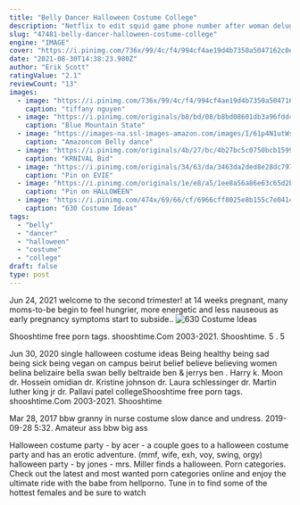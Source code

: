 ```yaml
---
title: "Belly Dancer Halloween Costume College"
description: "Netflix to edit squid game phone number after woman deluged with prank calls. A phone number that factors into a key plot point in the show is an actual number that belongs to a south korean"
slug: "47481-belly-dancer-halloween-costume-college"
engine: "IMAGE"
cover: "https://i.pinimg.com/736x/99/4c/f4/994cf4ae19d4b7350a5047162c0e3c34.jpg"
date: "2021-08-30T14:38:23.980Z"
author: "Erik Scott"
ratingValue: "2.1"
reviewCount: "13"
images:
  - image: "https://i.pinimg.com/736x/99/4c/f4/994cf4ae19d4b7350a5047162c0e3c34.jpg"
    caption: "tiffany nguyen"
  - image: "https://i.pinimg.com/originals/b8/bd/08/b8bd08601db3a96fdd4774de15f6731a.jpg"
    caption: "Blue Mountain State"
  - image: "https://images-na.ssl-images-amazon.com/images/I/61p4N1utWsL.__AC_SX342_QL70_ML2_.jpg"
    caption: "Amazoncom Belly dance"
  - image: "https://i.pinimg.com/originals/4b/27/bc/4b27bc5c0750bcb1599161a82fa05706.jpg"
    caption: "KRNIVAL Bid"
  - image: "https://i.pinimg.com/originals/34/63/da/3463da2ded8e28dc7971e734cb507dda.jpg"
    caption: "Pin on EVIE"
  - image: "https://i.pinimg.com/originals/1e/e8/a5/1ee8a56a86e63c65d2bbc44e7cd378a3.jpg"
    caption: "Pin on HALLOWEEN"
  - image: "https://i.pinimg.com/474x/69/66/cf/6966cff8025e8b155c7e0414f3cb8818--galaxy-halloween-costume-cute-alien-costume.jpg"
    caption: "630 Costume Ideas"
tags:
  - "belly"
  - "dancer"
  - "halloween"
  - "costume"
  - "college"
draft: false
type: post
---
```


Jun 24, 2021 welcome to the second trimester! at 14 weeks pregnant, many moms-to-be begin to feel hungrier, more energetic and less nauseous as early pregnancy symptoms start to subside..
![630 Costume Ideas](https://i.pinimg.com/474x/69/66/cf/6966cff8025e8b155c7e0414f3cb8818--galaxy-halloween-costume-cute-alien-costume.jpg "630 Costume Ideas")

Shooshtime free porn tags.  shooshtime.Com  2003-2021. Shooshtime. 5 .  5
<!--inArticleAds-->

<!--galleryOne-->

Jun 30, 2020 single halloween costume ideas  Being healthy being sad being sick being vegan on campus beirut belief believe believing women belina belizaire bella swan belly beltraide ben & jerrys ben . Harry k. Moon dr. Hossein omidian dr. Kristine johnson dr. Laura schlessinger dr. Martin luther king jr dr. Pallavi patel collegeShooshtime free porn tags.  shooshtime.Com  2003-2021. Shooshtime
<!--inArticleAds-->

<!--galleryTwo-->

Mar 28, 2017 bbw granny in nurse costume slow dance and undress. 2019-09-28 5:32. Amateur ass bbw big ass
<!--galleryThree-->

Halloween costume party - by acer - a couple goes to a halloween costume party and has an erotic adventure. (mmf, wife, exh, voy, swing, orgy) halloween party - by jones - mrs. Miller finds a halloween. Porn categories. Check out the latest and most wanted porn categories online and enjoy the ultimate ride with the babe from hellporno. Tune in to find some of the hottest females and be sure to watch